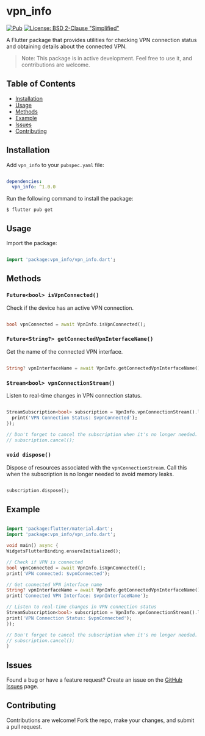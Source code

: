 # vpn_info

[![Pub](https://img.shields.io/pub/v/vpn_info)](https://pub.dev/packages/vpn_info)
[![License: BSD 2-Clause "Simplified"](https://img.shields.io/badge/License-BSD%202--Clause%20%22Simplified%22-brightgreen.svg)](https://opensource.org/licenses/BSD-2-Clause)

A Flutter package that provides utilities for checking VPN connection status and obtaining details about the connected VPN.

> Note: This package is in active development. Feel free to use it, and contributions are welcome.

## Table of Contents

- [Installation](#installation)
- [Usage](#usage)
- [Methods](#methods)
- [Example](#example)
- [Issues](#issues)
- [Contributing](#contributing)

## Installation

Add `vpn_info` to your `pubspec.yaml` file:

```yaml

dependencies:
  vpn_info: ^1.0.0

```


Run the following command to install the package:

```
$ flutter pub get
```

## Usage

Import the package:


```dart

import 'package:vpn_info/vpn_info.dart';

```

## Methods

### `Future<bool> isVpnConnected()`

Check if the device has an active VPN connection.


```dart

bool vpnConnected = await VpnInfo.isVpnConnected();

```


### `Future<String?> getConnectedVpnInterfaceName()`

Get the name of the connected VPN interface.

```dart

String? vpnInterfaceName = await VpnInfo.getConnectedVpnInterfaceName();

```
### `Stream<bool> vpnConnectionStream()`

Listen to real-time changes in VPN connection status.

```dart

StreamSubscription<bool> subscription = VpnInfo.vpnConnectionStream().listen((vpnConnected) {
  print('VPN Connection Status: $vpnConnected');
});

// Don't forget to cancel the subscription when it's no longer needed.
// subscription.cancel();

```

### `void dispose()`

Dispose of resources associated with the `vpnConnectionStream`. Call this when the subscription is no longer needed to avoid memory leaks.

```dart

subscription.dispose();

```

## Example

```dart

import 'package:flutter/material.dart';
import 'package:vpn_info/vpn_info.dart';

void main() async {
WidgetsFlutterBinding.ensureInitialized();

// Check if VPN is connected
bool vpnConnected = await VpnInfo.isVpnConnected();
print('VPN connected: $vpnConnected');

// Get connected VPN interface name
String? vpnInterfaceName = await VpnInfo.getConnectedVpnInterfaceName();
print('Connected VPN Interface: $vpnInterfaceName');

// Listen to real-time changes in VPN connection status
StreamSubscription<bool> subscription = VpnInfo.vpnConnectionStream().listen((vpnConnected) {
print('VPN Connection Status: $vpnConnected');
});

// Don't forget to cancel the subscription when it's no longer needed.
// subscription.cancel();
}

```

## Issues

Found a bug or have a feature request? Create an issue on the [GitHub Issues](https://github.com/advaitkale01/vpn_info/issues) page.

## Contributing

Contributions are welcome! Fork the repo, make your changes, and submit a pull request.
